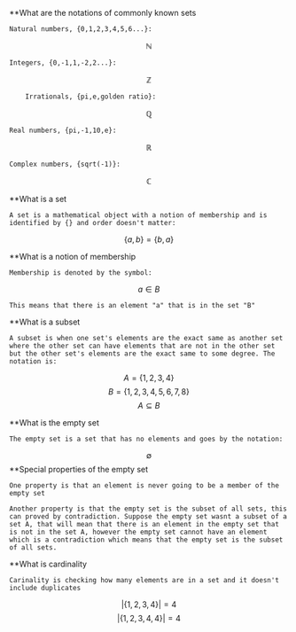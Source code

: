 
**What are the notations of commonly known sets

	Natural numbers, {0,1,2,3,4,5,6...}:

$$\mathbb{N}$$

	Integers, {0,-1,1,-2,2...}:

$$\mathbb{Z}$$

		Irrationals, {pi,e,golden ratio}:

$$\mathbb{Q}$$

	Real numbers, {pi,-1,10,e}:

$$\mathbb{R}$$

	Complex numbers, {sqrt(-1)}:

$$\mathbb{C}$$

**What is a set

	A set is a mathematical object with a notion of membership and is identified by {} and order doesn't matter:

$$\{a,b\} = \{b,a\}$$

**What is a notion of membership

	Membership is denoted by the symbol:

$$a \in B$$

	This means that there is an element "a" that is in the set "B"

**What is a subset

	A subset is when one set's elements are the exact same as another set where the other set can have elements that are not in the other set but the other set's elements are the exact same to some degree. The notation is:

$$A = \{1,2,3,4\} $$
 $$B = \{1,2,3,4,5,6,7,8\} $$
 $$A\subseteq B$$

**What is the empty set

	The empty set is a set that has no elements and goes by the notation:

$$\emptyset$$
**Special properties of the empty set

	One property is that an element is never going to be a member of the empty set
	
	Another property is that the empty set is the subset of all sets, this can proved by contradiction. Suppose the empty set wasnt a subset of a set A, that will mean that there is an element in the empty set that is not in the set A, however the empty set cannot have an element which is a contradiction which means that the empty set is the subset of all sets.

**What is cardinality

	Carinality is checking how many elements are in a set and it doesn't include duplicates

$$ | \{1,2,3,4\} | = 4 $$
$$ | \{1,2,3,4,4\} | = 4 $$
